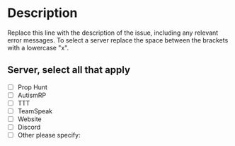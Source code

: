 # Description

Replace this line with the description of the issue, including any relevant error messages. To select a server replace the space between the brackets with a lowercase "x".


## Server, select all that apply

- [ ] Prop Hunt
- [ ] AutismRP
- [ ] TTT
- [ ] TeamSpeak
- [ ] Website
- [ ] Discord
- [ ] Other please specify:
